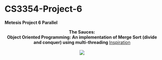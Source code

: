 # CS3354-Project-6

<b>Metesis Project 6 Parallel</b>

<p align="center">
  <b>The Sauces:</b><br>
  <b> Object Oriented Programming: An implementation of Merge Sort (divide and conquer) using multi-threading
</b>
  <a href="https://github.com/xyzst/Multithreaded_Merge_Sort">Inspiration</a> 
  <br><br>
  <img src="https://ih1.redbubble.net/image.363693088.8142/sticker,375x360-bg,ffffff.u1.png">
</p>

